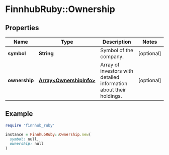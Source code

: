 # FinnhubRuby::Ownership

## Properties

| Name | Type | Description | Notes |
| ---- | ---- | ----------- | ----- |
| **symbol** | **String** | Symbol of the company. | [optional] |
| **ownership** | [**Array&lt;OwnershipInfo&gt;**](OwnershipInfo.md) | Array of investors with detailed information about their holdings. | [optional] |

## Example

```ruby
require 'finnhub_ruby'

instance = FinnhubRuby::Ownership.new(
  symbol: null,
  ownership: null
)
```

